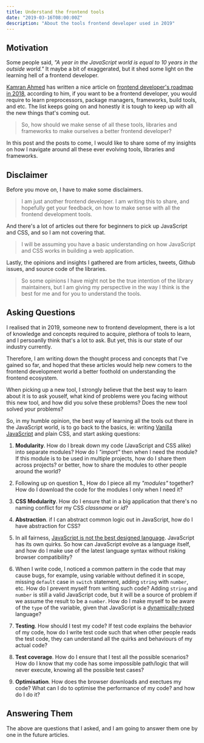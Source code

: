 ```yaml
---
title: Understand the frontend tools
date: "2019-03-16T08:00:00Z"
description: "About the tools frontend developer used in 2019"
---
```


## Motivation

Some people said, _"A year in the JavaScript world is equal to 10 years in the outside world."_ It maybe a bit of exaggerated, but it shed some light on the learning hell of a frontend developer.

[Kamran Ahmed](https://medium.com/@kamranahmedse) has written a nice article on [frontend developer's roadmap in 2018](https://medium.com/tech-tajawal/modern-frontend-developer-in-2018-4c2072fa2b9c), according to him, if you want to be a frontend developer, you would require to learn preprocessors, package managers, frameworks, build tools, and etc. The list keeps going on and honestly it is tough to keep up with all the new things that's coming out.

> So, how should we make sense of all these tools, libraries and frameworks to make ourselves a better frontend developer?

In this post and the posts to come, I would like to share some of my insights on how I navigate around all these ever evolving tools, libraries and frameworks.

## Disclaimer

Before you move on, I have to make some disclaimers.

> I am just another frontend developer. I am writing this to share, and hopefully get your feedback, on how to make sense with all the frontend development tools.

And there's a lot of articles out there for beginners to pick up JavaScript and CSS, and so I am not covering that.

> I will be assuming you have a basic understanding on how JavaScript and CSS works in building a web application.

Lastly, the opinions and insights I gathered are from articles, tweets, Github issues, and source code of the libraries.

> So some opinions I have might not be the true intention of the library maintainers, but I am giving my perspective in the way I think is the best for me and for you to understand the tools.

## Asking Questions

I realised that in 2019, someone new to frontend development, there is a lot of knowledge and concepts required to acquire, plethora of tools to learn, and I persoanlly think that's a lot to ask. But yet, this is our state of our industry currently.

Therefore, I am writing down the thought process and concepts that I've gained so far, and hoped that these articles would help new comers to the frontend development world a better foothold on understanding the frontend ecosystem.

When picking up a new tool, I strongly believe that the best way to learn about it is to ask youself, what kind of problems were you facing without this new tool, and how did you solve these problems? Does the new tool solved your problems?

So, in my humble opinion, the best way of learning all the tools out there in the JavaScript world, is to go back to the basics, ie: writing [Vanilla JavaScript](https://stackoverflow.com/a/20435744/1513547) and plain CSS, and start asking questions:

1. **Modularity**. How do I break down my code (JavaScript and CSS alike) into separate modules? How do I _"import"_ then when I need the module? If this module is to be used in multiple projects, how do I share them across projects? or better, how to share the modules to other people around the world?

2. Following up on question **1.**, How do I piece all my _"modules"_ together? How do I download the code for the modules I only when I need it?

3. **CSS Modularity**. How do I ensure that in a big application that there's no naming conflict for my CSS _classname_ or _id_?

4. **Abstraction**. if I can abstract common logic out in JavaScript, how do I have abstraction for CSS?

5. In all fairness, [JavaScript is not the best designed language](https://github.com/getify/You-Dont-Know-JS). JavaScript has its own quirks. So how can JavaScript evolve as a language itself, and how do I make use of the latest language syntax without risking browser compatibility?

6. When I write code, I noticed a common pattern in the code that may cause bugs, for example, using variable without defined it in scope, missing `default` case in `switch` statement, adding `string` with `number`, etc. How do I prevent myself from writing such code? Adding `string` and `number` is still a valid JavaScript code, but it will be a source of problem if we assume the result to be a `number`. How do I make myself to be aware of the `type` of the variable, given that JavaScript is a [dynamically-typed ](https://developer.mozilla.org/en-US/docs/Glossary/Dynamic_typing) language?

7. **Testing**. How should I test my code? If test code explains the behavior of my code, how do I write test code such that when other people reads the test code, they can understand all the quirks and behaviours of my actual code?

8. **Test coverage**. How do I ensure that I test all the possible scenarios? How do I know that my code has some impossible path/logic that will never execute, knowing all the possible test cases?

9. **Optimisation**. How does the browser downloads and exectues my code? What can I do to optimise the performance of my code? and how do I do it?

## Answering Them

The above are questions that I asked, and I am going to answer them one by one in the future articles.
